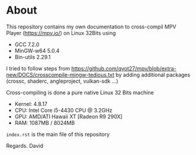 About
=====

This repository contains my own documentation to cross-compil MPV Player
(<https://mpv.io/>) on Linux 32Bits using

-   GCC 7.2.0
-   MinGW-w64 5.0.4
-   Bin-utils 2.29.1

I tried to follow steps from https://github.com/qyot27/mpv/blob/extra-new/DOCS/crosscompile-mingw-tedious.txt by adding additional packages (crossc, shaderc, angleproject, vulkan-sdk ...)

Cross-compiling is done a pure native Linux 32 Bits machine

-   Kernel: 4.8.17
-   CPU: Intel Core i5-4430 CPU @ 3.2GHz
-   GPU: AMD/ATI Hawaii XT [Radeon R9 290X]
-   RAM: 1087MB / 8024MB

`index.rst` is the main file of this repository

Regards. David

